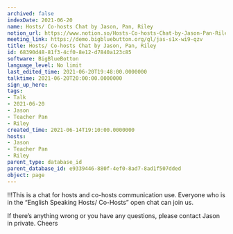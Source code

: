 ```yaml
---
archived: false
indexDate: 2021-06-20
name: Hosts/ Co-hosts Chat by Jason, Pan, Riley
notion_url: https://www.notion.so/Hosts-Co-hosts-Chat-by-Jason-Pan-Riley-68390d4881f34cf08e12d7840a123c85
meeting_link: https://demo.bigbluebutton.org/gl/jas-s1x-wi9-qzv
title: Hosts/ Co-hosts Chat by Jason, Pan, Riley
id: 68390d48-81f3-4cf0-8e12-d7840a123c85
software: BigBlueBotton
language_level: No limit
last_edited_time: 2021-06-20T19:48:00.0000000
talktime: 2021-06-20T20:00:00.0000000
sign_up_here: 
tags:
- Talk
- 2021-06-20
- Jason
- Teacher Pan
- Riley
created_time: 2021-06-14T19:10:00.0000000
hosts:
- Jason
- Teacher Pan
- Riley
parent_type: database_id
parent_database_id: e9339446-880f-4ef0-8ad7-8ad1f507dded
object: page
---
```


!!!This is a chat for hosts and co-hosts communication use. Everyone who is in the “English Speaking Hosts/ Co-Hosts” open chat can join us.

If there’s anything wrong or you have any questions, please contact Jason in private. Cheers

